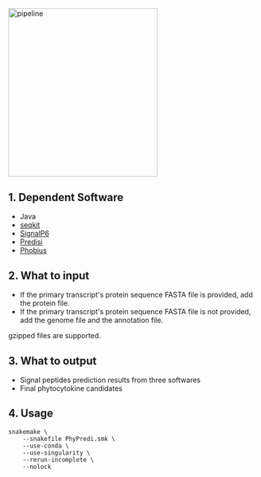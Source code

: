 <img src="https://github.com/user-attachments/assets/c1778e95-639c-494f-8550-552cde5c5a8e" alt="pipeline" width="300" height="337.5">

## 1. Dependent Software

- Java
- [seqkit](https://bioinf.shenwei.me/seqkit/)
- [SignalP6](https://services.healthtech.dtu.dk/services/SignalP-6.0/)
- [Predisi](http://predisi.de/)
- [Phobius](https://phobius.sbc.su.se/)

## 2. What to input

- If the primary transcript's protein sequence FASTA file is provided, add the protein file.
- If the primary transcript's protein sequence FASTA file is not provided, add the genome file and the annotation file.

gzipped files are supported.

## 3. What to output

- Signal peptides prediction results from three softwares
- Final phytocytokine candidates

## 4. Usage

```shell
snakemake \
	--snakefile PhyPredi.smk \
	--use-conda \
	--use-singularity \
	--rerun-incomplete \
	--nolock
```
